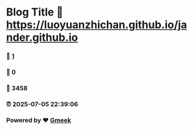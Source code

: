 # Blog Title :link: https://luoyuanzhichan.github.io/jander.github.io 
### :page_facing_up: [1](https://luoyuanzhichan.github.io/jander.github.io/tag.html) 
### :speech_balloon: 0 
### :hibiscus: 3458 
### :alarm_clock: 2025-07-05 22:39:06 
### Powered by :heart: [Gmeek](https://github.com/Meekdai/Gmeek)
